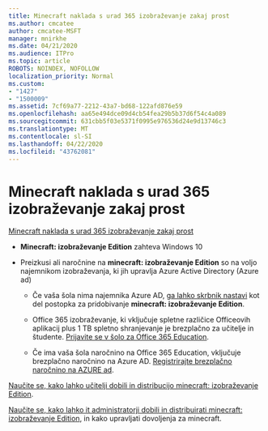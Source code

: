 ```yaml
---
title: Minecraft naklada s urad 365 izobraževanje zakaj prost
ms.author: cmcatee
author: cmcatee-MSFT
manager: mnirkhe
ms.date: 04/21/2020
ms.audience: ITPro
ms.topic: article
ROBOTS: NOINDEX, NOFOLLOW
localization_priority: Normal
ms.custom:
- "1427"
- "1500009"
ms.assetid: 7cf69a77-2212-43a7-bd68-122afd876e59
ms.openlocfilehash: aa65e494dce09d4cb54fea29b5b37d6f54c4a089
ms.sourcegitcommit: 631cbb5f03e5371f0995e976536d24e9d13746c3
ms.translationtype: MT
ms.contentlocale: sl-SI
ms.lasthandoff: 04/22/2020
ms.locfileid: "43762081"
---
```

# <a name="minecraft-edition-with-office-365-education-for-free"></a>Minecraft naklada s urad 365 izobraževanje zakaj prost

[Minecraft naklada s urad 365 izobraževanje zakaj prost](https://docs.microsoft.com/education/windows/get-minecraft-for-education)
  
- **Minecraft: izobraževanje Edition** zahteva Windows 10

- Preizkusi ali naročnine na **minecraft: izobraževanje Edition** so na voljo najemnikom izobraževanja, ki jih upravlja Azure Active Directory (Azure ad)

  - Če vaša šola nima najemnika Azure AD, [ga lahko skrbnik nastavi](https://docs.microsoft.com/education/windows/school-get-minecraft) kot del postopka za pridobivanje **minecraft: izobraževanje Edition**.

  - Office 365 izobraževanje, ki vključuje spletne različice Officeovih aplikacij plus 1 TB spletno shranjevanje je brezplačno za učitelje in študente. [Prijavite se v šolo za Office 365 Education](https://products.office.com/academic/office-365-education-plan).

  - Če ima vaša šola naročnino na Office 365 Education, vključuje brezplačno naročnino na Azure AD. [Registrirajte brezplačno naročnino na AZURE ad](https://msdn.microsoft.com/library/windows/hardware/mt703369%28v=vs.85%29.aspx).

[Naučite se, kako lahko učitelji dobili in distribucijo minecraft: izobraževanje Edition](https://docs.microsoft.com/education/windows/teacher-get-minecraft).
  
[Naučite se, kako lahko it administratorji dobili in distribuirati minecraft: izobraževanje Edition](https://docs.microsoft.com/education/windows/school-get-minecraft), in kako upravljati dovoljenja za minecraft.
